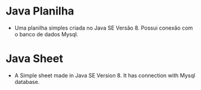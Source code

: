 # Java Planilha
* Uma planilha simples criada no Java SE Versão 8. Possui conexão com o banco de dados Mysql.

# Java Sheet
* A Simple sheet made in Java SE Version 8. It has connection with Mysql database.


